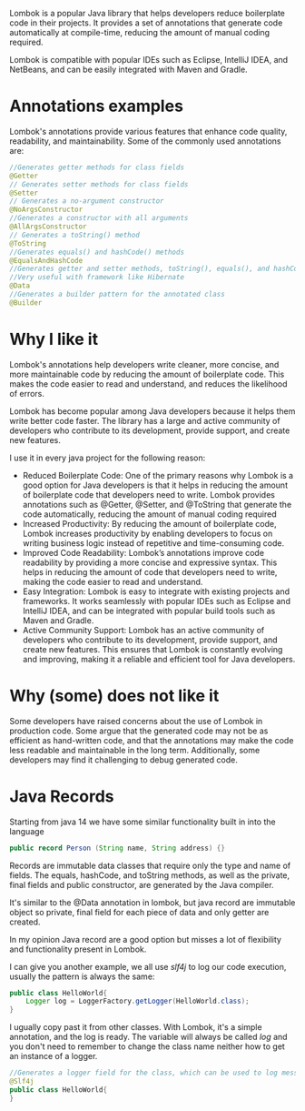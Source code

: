 Lombok is a popular Java library that helps developers reduce boilerplate code in their projects.
It provides a set of annotations that generate code automatically at compile-time, reducing the amount of manual coding required.


Lombok is compatible with popular IDEs such as Eclipse, IntelliJ IDEA, and NetBeans, and can be easily integrated with Maven and Gradle.

# Annotations examples

Lombok's annotations provide various features that enhance code quality, readability, and maintainability. 
Some of the commonly used annotations are:

```java 
//Generates getter methods for class fields
@Getter
// Generates setter methods for class fields
@Setter
// Generates a no-argument constructor
@NoArgsConstructor
//Generates a constructor with all arguments
@AllArgsConstructor
// Generates a toString() method
@ToString
//Generates equals() and hashCode() methods
@EqualsAndHashCode
//Generates getter and setter methods, toString(), equals(), and hashCode() methods, as well as a constructor with all arguments
//Very useful with framework like Hibernate
@Data
//Generates a builder pattern for the annotated class
@Builder
```

# Why I like it
Lombok's annotations help developers write cleaner, more concise, and more maintainable code by reducing the amount of boilerplate code.
This makes the code easier to read and understand, and reduces the likelihood of errors.

Lombok has become popular among Java developers because it helps them write better code faster.
The library has a large and active community of developers who contribute to its development, provide support, and create new features. 

I use it in every java project for the following reason:
- Reduced Boilerplate Code: One of the primary reasons why Lombok is a good option for Java developers is that it helps in reducing the amount of boilerplate code that developers need to write. Lombok provides annotations such as @Getter, @Setter, and @ToString that generate the code automatically, reducing the amount of manual coding required
- Increased Productivity: By reducing the amount of boilerplate code, Lombok increases productivity by enabling developers to focus on writing business logic instead of repetitive and time-consuming code.
- Improved Code Readability: Lombok’s annotations improve code readability by providing a more concise and expressive syntax. This helps in reducing the amount of code that developers need to write, making the code easier to read and understand.
- Easy Integration: Lombok is easy to integrate with existing projects and frameworks. It works seamlessly with popular IDEs such as Eclipse and IntelliJ IDEA, and can be integrated with popular build tools such as Maven and Gradle.
- Active Community Support: Lombok has an active community of developers who contribute to its development, provide support, and create new features. This ensures that Lombok is constantly evolving and improving, making it a reliable and efficient tool for Java developers.


# Why (some) does not like it
Some developers have raised concerns about the use of Lombok in production code. 
Some argue that the generated code may not be as efficient as hand-written code, and that the annotations may make the code less readable and maintainable in the long term. Additionally, some developers may find it challenging to debug generated code.

# Java Records
Starting from java 14 we have some similar functionality built in into the language

```java 
public record Person (String name, String address) {}
```
Records are immutable data classes that require only the type and name of fields.
The equals, hashCode, and toString methods, as well as the private, final fields and public constructor, are generated by the Java compiler.

It's similar to the @Data annotation in lombok, but java record are immutable object so private, final field for each piece of data and only getter are created.

In my opinion Java record are a good option but misses a lot of flexibility and functionality present in Lombok. 

I can give you another example, we all use *slf4j* to log our code execution, usually the pattern is always the same:
```java 
public class HelloWorld{
    Logger log = LoggerFactory.getLogger(HelloWorld.class);
}
```
I ugually copy past it from other classes. With Lombok, it's a simple annotation, and the log is ready. 
The variable will always be called *log* and you don't need to remember to change the class name neither how to get an instance of a logger.

```java 
//Generates a logger field for the class, which can be used to log messages
@Slf4j
public class HelloWorld{
}
```
